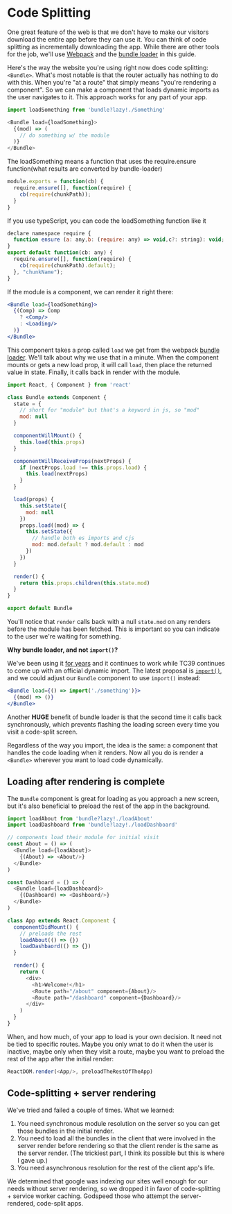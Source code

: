 # Code Splitting

One great feature of the web is that we don't have to make our visitors
download the entire app before they can use it. You can think of code splitting as incrementally downloading the app. While there are other tools for the job, we'll use [Webpack][Webpack] and the [bundle loader][bundle-loader] in this guide.

Here's the way the website you're using right now does code splitting: `<Bundle>`. What's most notable is that the router actually has nothing to do with this. When you're "at a route" that simply means "you're rendering a component". So we can make a component that loads dynamic imports as the user navigates to it. This approach works for any part of your app.

```js
import loadSomething from 'bundle?lazy!./Something'

<Bundle load={loadSomething}>
  {(mod) => (
    // do something w/ the module
  )}
</Bundle>
```

The loadSomething means a function that uses the require.ensure function(what results are converted by bundle-loader)

```js
module.exports = function(cb) {
  require.ensure([], function(require) {
    cb(require(chunkPath));
  }
}
```

If you use typeScript, you can code the loadSomething function like it
```js
declare namespace require {
  function ensure (a: any,b: (require: any) => void,c?: string): void;
}
export default function(cb: any) {
  require.ensure([], function(require) {
    cb(require(chunkPath).default);
  }, "chunkName");
}
```

If the module is a component, we can render it right there:

```jsx
<Bundle load={loadSomething}>
  {(Comp) => Comp
    ? <Comp/>
    : <Loading/>
  )}
</Bundle>
```

This component takes a prop called `load` we get from the webpack [bundle loader][bundle-loader]. We'll talk about why we use that in a minute. When the component mounts or gets a new load prop, it will call `load`, then place the returned value in state. Finally, it calls back in render with the module.

```js
import React, { Component } from 'react'

class Bundle extends Component {
  state = {
    // short for "module" but that's a keyword in js, so "mod"
    mod: null
  }

  componentWillMount() {
    this.load(this.props)
  }

  componentWillReceiveProps(nextProps) {
    if (nextProps.load !== this.props.load) {
      this.load(nextProps)
    }
  }

  load(props) {
    this.setState({
      mod: null
    })
    props.load((mod) => {
      this.setState({
        // handle both es imports and cjs
        mod: mod.default ? mod.default : mod
      })
    })
  }

  render() {
    return this.props.children(this.state.mod)
  }
}

export default Bundle
```

You'll notice that `render` calls back with a null `state.mod` on any
renders before the module has been fetched. This is important so you
can indicate to the user we're waiting for something.

**Why bundle loader, and not `import()`?**

We've been using it [for years][for-years] and it continues to work while TC39 continues to come up with an official dynamic import. The latest proposal is [`import()`][import], and we could adjust our `Bundle` component to use `import()` instead:

```jsx
<Bundle load={() => import('./something')}>
  {(mod) => ()}
</Bundle>
```

Another **HUGE** benefit of bundle loader is that the second time it calls back synchronously, which prevents flashing the loading screen every time you visit a code-split screen.

Regardless of the way you import, the idea is the same: a component that handles the code loading when it renders. Now all you do is render a `<Bundle>` wherever you want to load code dynamically.

## Loading after rendering is complete

The `Bundle` component is great for loading as you approach a new screen, but it's also beneficial to preload the rest of the app in the background.

```js
import loadAbout from 'bundle?lazy!./loadAbout'
import loadDashboard from 'bundle?lazy!./loadDashboard'

// components load their module for initial visit
const About = () => (
  <Bundle load={loadAbout}>
    {(About) => <About/>}
  </Bundle>
)

const Dashboard = () => (
  <Bundle load={loadDashboard}>
    {(Dashboard) => <Dashboard/>}
  </Bundle>
)

class App extends React.Component {
  componentDidMount() {
    // preloads the rest
    loadAbout(() => {})
    loadDashbaord(() => {})
  }

  render() {
    return (
      <div>
        <h1>Welcome!</h1>
        <Route path="/about" component={About}/>
        <Route path="/dashboard" component={Dashboard}/>
      </div>
    )
  }
}
```

When, and how much, of your app to load is your own decision. It need not be tied to specific routes. Maybe you only wnat to do it when the user is inactive, maybe only when they visit a route, maybe you want to preload the rest of the app after the initial render:

```js
ReactDOM.render(<App/>, preloadTheRestOfTheApp)
```

## Code-splitting + server rendering

We've tried and failed a couple of times. What we learned:

1. You need synchronous module resolution on the server so you can get those bundles in the initial render.
2. You need to load all the bundles in the client that were involved in the server render before rendering so that the client render is the same as the server render. (The trickiest part, I think its possible but this is where I gave up.)
3. You need asynchronous resolution for the rest of the client app's life.

We determined that google was indexing our sites well enough for our needs without server rendering, so we dropped it in favor of code-splitting + service worker caching. Godspeed those who attempt the server-rendered, code-split apps.

  [Webpack]:https://webpack.github.io/
  [import]:https://github.com/tc39/proposal-dynamic-import
  [bundle-loader]:https://github.com/webpack-contrib/bundle-loader
  [for-years]:https://github.com/ReactTraining/react-router/blob/9f43019b26ad625ce4673e6abf5aa0093d7a7ef4/package.json#L17
